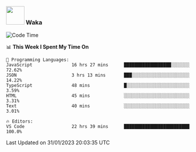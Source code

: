 ### <img src="https://media.giphy.com/media/VgCDAzcKvsR6OM0uWg/giphy.gif" width="50"> Waka

  <!--START_SECTION:waka-->
![Code Time](http://img.shields.io/badge/Code%20Time-1%2C234%20hrs%2013%20mins-blue)

📊 **This Week I Spent My Time On** 

```text
💬 Programming Languages: 
JavaScript               16 hrs 27 mins      ██████████████████░░░░░░░   72.62% 
JSON                     3 hrs 13 mins       ███░░░░░░░░░░░░░░░░░░░░░░   14.22% 
TypeScript               48 mins             █░░░░░░░░░░░░░░░░░░░░░░░░   3.59% 
HTML                     45 mins             ░░░░░░░░░░░░░░░░░░░░░░░░░   3.31% 
Text                     40 mins             ░░░░░░░░░░░░░░░░░░░░░░░░░   3.01%

🔥 Editors: 
VS Code                  22 hrs 39 mins      █████████████████████████   100.0%

```


 Last Updated on 31/01/2023 20:03:35 UTC
<!--END_SECTION:waka-->
